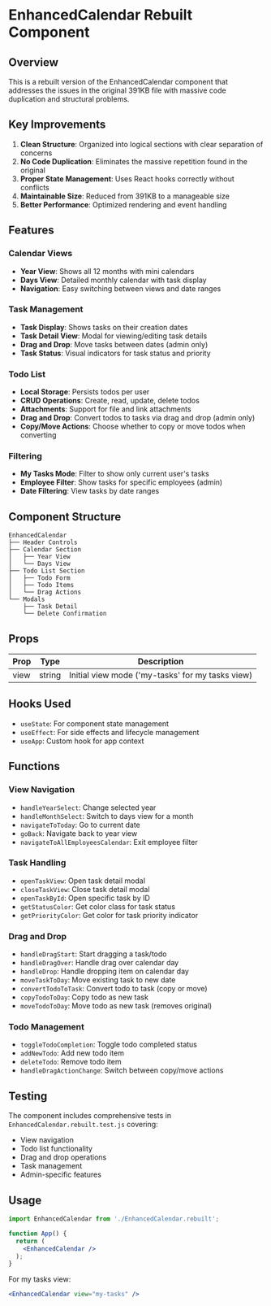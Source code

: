# EnhancedCalendar Rebuilt Component

## Overview

This is a rebuilt version of the EnhancedCalendar component that addresses the issues in the original 391KB file with massive code duplication and structural problems.

## Key Improvements

1. **Clean Structure**: Organized into logical sections with clear separation of concerns
2. **No Code Duplication**: Eliminates the massive repetition found in the original
3. **Proper State Management**: Uses React hooks correctly without conflicts
4. **Maintainable Size**: Reduced from 391KB to a manageable size
5. **Better Performance**: Optimized rendering and event handling

## Features

### Calendar Views
- **Year View**: Shows all 12 months with mini calendars
- **Days View**: Detailed monthly calendar with task display
- **Navigation**: Easy switching between views and date ranges

### Task Management
- **Task Display**: Shows tasks on their creation dates
- **Task Detail View**: Modal for viewing/editing task details
- **Drag and Drop**: Move tasks between dates (admin only)
- **Task Status**: Visual indicators for task status and priority

### Todo List
- **Local Storage**: Persists todos per user
- **CRUD Operations**: Create, read, update, delete todos
- **Attachments**: Support for file and link attachments
- **Drag and Drop**: Convert todos to tasks via drag and drop (admin only)
- **Copy/Move Actions**: Choose whether to copy or move todos when converting

### Filtering
- **My Tasks Mode**: Filter to show only current user's tasks
- **Employee Filter**: Show tasks for specific employees (admin)
- **Date Filtering**: View tasks by date ranges

## Component Structure

```
EnhancedCalendar
├── Header Controls
├── Calendar Section
│   ├── Year View
│   └── Days View
├── Todo List Section
│   ├── Todo Form
│   ├── Todo Items
│   └── Drag Actions
└── Modals
    ├── Task Detail
    └── Delete Confirmation
```

## Props

| Prop | Type | Description |
|------|------|-------------|
| view | string | Initial view mode ('my-tasks' for my tasks view) |

## Hooks Used

- `useState`: For component state management
- `useEffect`: For side effects and lifecycle management
- `useApp`: Custom hook for app context

## Functions

### View Navigation
- `handleYearSelect`: Change selected year
- `handleMonthSelect`: Switch to days view for a month
- `navigateToToday`: Go to current date
- `goBack`: Navigate back to year view
- `navigateToAllEmployeesCalendar`: Exit employee filter

### Task Handling
- `openTaskView`: Open task detail modal
- `closeTaskView`: Close task detail modal
- `openTaskById`: Open specific task by ID
- `getStatusColor`: Get color class for task status
- `getPriorityColor`: Get color for task priority indicator

### Drag and Drop
- `handleDragStart`: Start dragging a task/todo
- `handleDragOver`: Handle drag over calendar day
- `handleDrop`: Handle dropping item on calendar day
- `moveTaskToDay`: Move existing task to new date
- `convertTodoToTask`: Convert todo to task (copy or move)
- `copyTodoToDay`: Copy todo as new task
- `moveTodoToDay`: Move todo as new task (removes original)

### Todo Management
- `toggleTodoCompletion`: Toggle todo completed status
- `addNewTodo`: Add new todo item
- `deleteTodo`: Remove todo item
- `handleDragActionChange`: Switch between copy/move actions

## Testing

The component includes comprehensive tests in `EnhancedCalendar.rebuilt.test.js` covering:
- View navigation
- Todo list functionality
- Drag and drop operations
- Task management
- Admin-specific features

## Usage

```jsx
import EnhancedCalendar from './EnhancedCalendar.rebuilt';

function App() {
  return (
    <EnhancedCalendar />
  );
}
```

For my tasks view:
```jsx
<EnhancedCalendar view="my-tasks" />
```